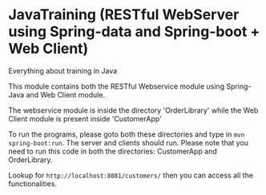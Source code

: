 # JavaTraining (RESTful WebServer using Spring-data and Spring-boot + Web Client)
Everything about training in Java

This module contains both the RESTful Webservice module using Spring-Java and Web Client module.

The webservice module is inside the directory 'OrderLibrary' while the Web Client module is present inside 'CustomerApp'

To run the programs, please goto both these directories and type in `mvn spring-boot:run`. The server and clients should run. Please note that you need to run this code in both the directories: CustomerApp and OrderLibrary.

Lookup for `http://localhost:8081/customers/` then you can access all the functionalities.